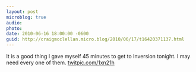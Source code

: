 ```yaml
---
layout: post
microblog: true
audio: 
photo: 
date: 2010-06-16 18:00:00 -0600
guid: http://craigmcclellan.micro.blog/2010/06/17/t16420371137.html
---
```

It is a good thing I gave myself 45 minutes to get to Inversion tonight. I may need every one of them.  [twitpic.com/1xn21h](http://twitpic.com/1xn21h)
